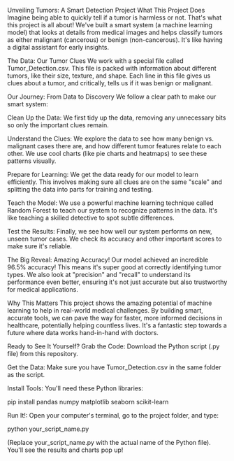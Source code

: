 Unveiling Tumors: A Smart Detection Project
What This Project Does
Imagine being able to quickly tell if a tumor is harmless or not. That's what this project is all about! We've built a smart system (a machine learning model) that looks at details from medical images and helps classify tumors as either malignant (cancerous) or benign (non-cancerous). It's like having a digital assistant for early insights.

The Data: Our Tumor Clues
We work with a special file called Tumor_Detection.csv. This file is packed with information about different tumors, like their size, texture, and shape. Each line in this file gives us clues about a tumor, and critically, tells us if it was benign or malignant.

Our Journey: From Data to Discovery
We follow a clear path to make our smart system:

Clean Up the Data: We first tidy up the data, removing any unnecessary bits so only the important clues remain.

Understand the Clues: We explore the data to see how many benign vs. malignant cases there are, and how different tumor features relate to each other. We use cool charts (like pie charts and heatmaps) to see these patterns visually.

Prepare for Learning: We get the data ready for our model to learn efficiently. This involves making sure all clues are on the same "scale" and splitting the data into parts for training and testing.

Teach the Model: We use a powerful machine learning technique called Random Forest to teach our system to recognize patterns in the data. It's like teaching a skilled detective to spot subtle differences.

Test the Results: Finally, we see how well our system performs on new, unseen tumor cases. We check its accuracy and other important scores to make sure it's reliable.

The Big Reveal: Amazing Accuracy!
Our model achieved an incredible 96.5% accuracy! This means it's super good at correctly identifying tumor types. We also look at "precision" and "recall" to understand its performance even better, ensuring it's not just accurate but also trustworthy for medical applications.

Why This Matters
This project shows the amazing potential of machine learning to help in real-world medical challenges. By building smart, accurate tools, we can pave the way for faster, more informed decisions in healthcare, potentially helping countless lives. It's a fantastic step towards a future where data works hand-in-hand with doctors.

Ready to See It Yourself?
Grab the Code: Download the Python script (.py file) from this repository.

Get the Data: Make sure you have Tumor_Detection.csv in the same folder as the script.

Install Tools: You'll need these Python libraries:

pip install pandas numpy matplotlib seaborn scikit-learn

Run It!: Open your computer's terminal, go to the project folder, and type:

python your_script_name.py

(Replace your_script_name.py with the actual name of the Python file). You'll see the results and charts pop up!
